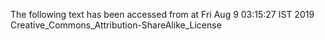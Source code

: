 The following text has been accessed from at Fri Aug 9 03:15:27 IST 2019
Creative_Commons_Attribution-ShareAlike_License
